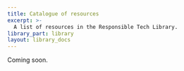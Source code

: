 ```yaml
---
title: Catalogue of resources
excerpt: >-
  A list of resources in the Responsible Tech Library.
library_part: library
layout: library_docs
---
```


Coming soon.
